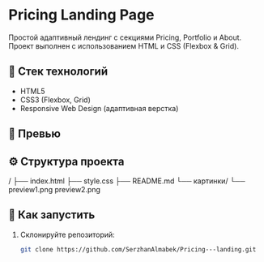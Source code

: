 # Pricing Landing Page

Простой адаптивный лендинг с секциями Pricing, Portfolio и About. Проект выполнен с использованием HTML и CSS (Flexbox & Grid).

## 🔧 Стек технологий

- HTML5
- CSS3 (Flexbox, Grid)
- Responsive Web Design (адаптивная верстка)

## 📸 Превью

## ⚙️ Структура проекта

/
├── index.html
├── style.css
├── README.md
└── картинки/
    └── preview1.png
        preview2.png
    
    

## 🚀 Как запустить

1. Склонируйте репозиторий:
   ```bash
   git clone https://github.com/SerzhanAlmabek/Pricing---landing.git

